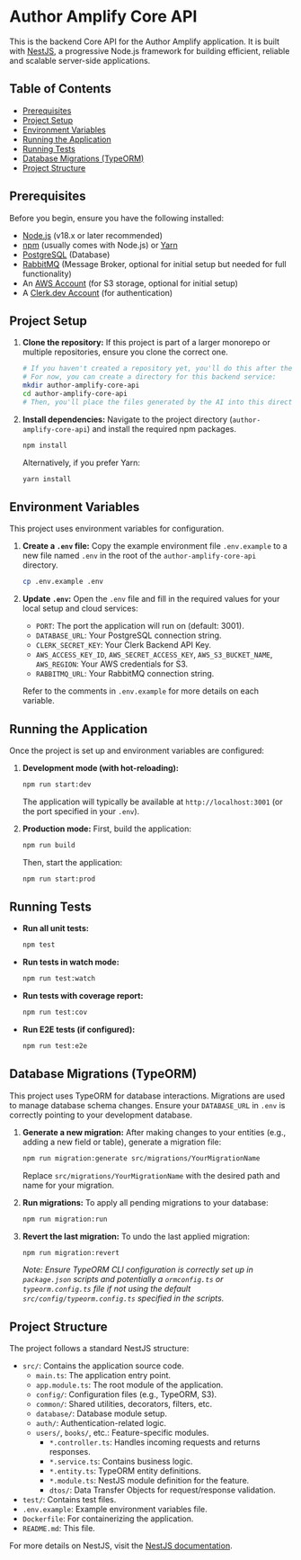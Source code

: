 # Author Amplify Core API

This is the backend Core API for the Author Amplify application. It is built with [NestJS](https://nestjs.com/), a progressive Node.js framework for building efficient, reliable and scalable server-side applications.

## Table of Contents

- [Prerequisites](#prerequisites)
- [Project Setup](#project-setup)
- [Environment Variables](#environment-variables)
- [Running the Application](#running-the-application)
- [Running Tests](#running-tests)
- [Database Migrations (TypeORM)](#database-migrations-typeorm)
- [Project Structure](#project-structure)

## Prerequisites

Before you begin, ensure you have the following installed:

- [Node.js](https://nodejs.org/) (v18.x or later recommended)
- [npm](https://www.npmjs.com/) (usually comes with Node.js) or [Yarn](https://yarnpkg.com/)
- [PostgreSQL](https://www.postgresql.org/) (Database)
- [RabbitMQ](https://www.rabbitmq.com/) (Message Broker, optional for initial setup but needed for full functionality)
- An [AWS Account](https://aws.amazon.com/) (for S3 storage, optional for initial setup)
- A [Clerk.dev Account](https://clerk.com/) (for authentication)

## Project Setup

1.  **Clone the repository:**
    If this project is part of a larger monorepo or multiple repositories, ensure you clone the correct one.
    ```bash
    # If you haven't created a repository yet, you'll do this after the AI generates the initial files.
    # For now, you can create a directory for this backend service:
    mkdir author-amplify-core-api
    cd author-amplify-core-api
    # Then, you'll place the files generated by the AI into this directory.
    ```

2.  **Install dependencies:**
    Navigate to the project directory (`author-amplify-core-api`) and install the required npm packages.
    ```bash
    npm install
    ```
    Alternatively, if you prefer Yarn:
    ```bash
    yarn install
    ```

## Environment Variables

This project uses environment variables for configuration.

1.  **Create a `.env` file:**
    Copy the example environment file `.env.example` to a new file named `.env` in the root of the `author-amplify-core-api` directory.
    ```bash
    cp .env.example .env
    ```

2.  **Update `.env`:**
    Open the `.env` file and fill in the required values for your local setup and cloud services:
    - `PORT`: The port the application will run on (default: 3001).
    - `DATABASE_URL`: Your PostgreSQL connection string.
    - `CLERK_SECRET_KEY`: Your Clerk Backend API Key.
    - `AWS_ACCESS_KEY_ID`, `AWS_SECRET_ACCESS_KEY`, `AWS_S3_BUCKET_NAME`, `AWS_REGION`: Your AWS credentials for S3.
    - `RABBITMQ_URL`: Your RabbitMQ connection string.

    Refer to the comments in `.env.example` for more details on each variable.

## Running the Application

Once the project is set up and environment variables are configured:

1.  **Development mode (with hot-reloading):**
    ```bash
    npm run start:dev
    ```
    The application will typically be available at `http://localhost:3001` (or the port specified in your `.env`).

2.  **Production mode:**
    First, build the application:
    ```bash
    npm run build
    ```
    Then, start the application:
    ```bash
    npm run start:prod
    ```

## Running Tests

-   **Run all unit tests:**
    ```bash
    npm test
    ```

-   **Run tests in watch mode:**
    ```bash
    npm run test:watch
    ```

-   **Run tests with coverage report:**
    ```bash
    npm run test:cov
    ```

-   **Run E2E tests (if configured):**
    ```bash
    npm run test:e2e
    ```

## Database Migrations (TypeORM)

This project uses TypeORM for database interactions. Migrations are used to manage database schema changes.
Ensure your `DATABASE_URL` in `.env` is correctly pointing to your development database.

1.  **Generate a new migration:**
    After making changes to your entities (e.g., adding a new field or table), generate a migration file:
    ```bash
    npm run migration:generate src/migrations/YourMigrationName
    ```
    Replace `src/migrations/YourMigrationName` with the desired path and name for your migration.

2.  **Run migrations:**
    To apply all pending migrations to your database:
    ```bash
    npm run migration:run
    ```

3.  **Revert the last migration:**
    To undo the last applied migration:
    ```bash
    npm run migration:revert
    ```

    *Note: Ensure TypeORM CLI configuration is correctly set up in `package.json` scripts and potentially a `ormconfig.ts` or `typeorm.config.ts` file if not using the default `src/config/typeorm.config.ts` specified in the scripts.*

## Project Structure

The project follows a standard NestJS structure:

-   `src/`: Contains the application source code.
    -   `main.ts`: The application entry point.
    -   `app.module.ts`: The root module of the application.
    -   `config/`: Configuration files (e.g., TypeORM, S3).
    -   `common/`: Shared utilities, decorators, filters, etc.
    -   `database/`: Database module setup.
    -   `auth/`: Authentication-related logic.
    -   `users/`, `books/`, etc.: Feature-specific modules.
        -   `*.controller.ts`: Handles incoming requests and returns responses.
        -   `*.service.ts`: Contains business logic.
        -   `*.entity.ts`: TypeORM entity definitions.
        -   `*.module.ts`: NestJS module definition for the feature.
        -   `dtos/`: Data Transfer Objects for request/response validation.
-   `test/`: Contains test files.
-   `.env.example`: Example environment variables file.
-   `Dockerfile`: For containerizing the application.
-   `README.md`: This file.

For more details on NestJS, visit the [NestJS documentation](https://docs.nestjs.com/).